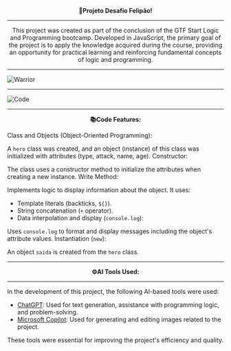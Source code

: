 <p align="center">
    <strong>🚀Projeto Desafio Felipão!</strong>
</p>

---

<p align="center">
    This project was created as part of the conclusion of the GTF Start Logic and Programming bootcamp. Developed in JavaScript, the primary goal of the project is to apply the knowledge acquired during the course, providing an opportunity for practical learning and reinforcing fundamental concepts of logic and programming.
</p>

---

<p align="center">

![Warrior](projeto-IA/guerreiro.png)

</p>

---

<p align="center">

![Code](projeto-IA/print.png)

</p>

---
<p align="center">
    <strong>📚Code Features:</strong>
</p>

<p align="center">

Class and Objects (Object-Oriented Programming):

A `hero` class was created, and an object (instance) of this class was initialized with attributes (type, attack, name, age).
Constructor:

The class uses a constructor method to initialize the attributes when creating a new instance.
Write Method:

Implements logic to display information about the object. It uses:
- Template literals (backticks, `${}`).
- String concatenation (`+` operator).
- Data interpolation and display (`console.log`):

Uses `console.log` to format and display messages including the object's attribute values.
Instantiation (`new`):

An object `saida` is created from the `hero` class.
</p>

---

<p align="center">
    <strong>⚙AI Tools Used:</strong>
</p>

---

In the development of this project, the following AI-based tools were used:

- [ChatGPT](https://openai.com/chatgpt): Used for text generation, assistance with programming logic, and problem-solving.
- [Microsoft Copilot](https://www.microsoft.com/en-us/copilot): Used for generating and editing images related to the project.

These tools were essential for improving the project's efficiency and quality.